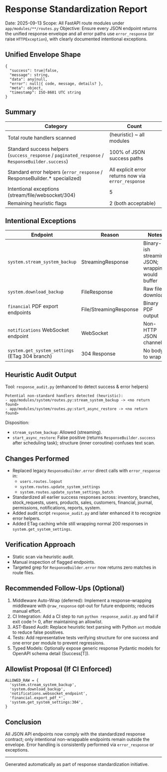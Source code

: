# Response Standardization Report

Date: 2025-09-13
Scope: All FastAPI route modules under `app/modules/**/routes.py`
Objective: Ensure every JSON endpoint returns the unified response envelope and all error paths use `error_response` (or raise `HTTPException`), with clearly documented intentional exceptions.

## Unified Envelope Shape
```
{
  "success": true|false,
  "message": string,
  "data": any|null,
  "error": null|{ code, message, details? },
  "meta": object,
  "timestamp": ISO-8601 UTC string
}
```

## Summary
| Category | Count |
|----------|-------|
| Total route handlers scanned | (heuristic) ~ all modules |
| Standard success helpers (`success_response` / `paginated_response` / `ResponseBuilder.success`) | 100% of JSON success paths |
| Standard error helpers (`error_response` / ResponseBuilder.* specialized) | All explicit error returns now via `error_response` |
| Intentional exceptions (stream/file/websocket/304) | 5 |
| Remaining heuristic flags | 2 (both acceptable) |

## Intentional Exceptions
| Endpoint | Reason | Notes |
|----------|--------|-------|
| `system.stream_system_backup` | StreamingResponse | Binary-ish streaming JSON; wrapping would buffer | 
| `system.download_backup` | FileResponse | Raw file download | 
| `financial` PDF export endpoints | File/StreamingResponse | Binary PDF output | 
| `notifications` WebSocket endpoint | WebSocket | Non-HTTP JSON channel | 
| `system.get_system_settings` (ETag 304 branch) | 304 Response | No body to wrap | 

## Heuristic Audit Output
Tool: `response_audit.py` (enhanced to detect success & error helpers)
```
Potential non-standard handlers detected (heuristic):
- app/modules/system/routes.py:stream_system_backup -> <no return found>
- app/modules/system/routes.py:start_async_restore -> <no return found>
```
Disposition:
- `stream_system_backup`: Allowed (streaming).
- `start_async_restore`: False positive (returns `ResponseBuilder.success` after scheduling task); structure (inner coroutine) confuses text scan.

## Changes Performed
- Replaced legacy `ResponseBuilder.error` direct calls with `error_response` in:
  - `users.routes.logout`
  - `system.routes.update_system_settings`
  - `system.routes.update_system_settings_batch`
- Standardized all earlier success responses across: inventory, branches, stock_requests, users, products, sales, customers, financial, journal, permissions, notifications, reports, system.
- Added audit script `response_audit.py` and later enhanced it to recognize error helpers.
- Added ETag caching while still wrapping normal 200 responses in `system.get_system_settings`.

## Verification Approach
- Static scan via heuristic audit.
- Manual inspection of flagged endpoints.
- Targeted grep for `ResponseBuilder.error` now returns zero matches in route files.

## Recommended Follow-Ups (Optional)
1. Middleware Auto-Wrap (deferred): Implement a response-wrapping middleware with `@raw_response` opt-out for future endpoints; reduces manual effort.
2. CI Integration: Add a CI step to run `python response_audit.py` and fail if exit code != 0, after maintaining an allowlist.
3. AST-Based Audit: Replace heuristic text parsing with Python `ast` module to reduce false positives.
4. Tests: Add representative tests verifying structure for one success and one error per module to prevent regressions.
5. Typed Models: Optionally expose generic response Pydantic models for OpenAPI schema detail (Success[T]).

## Allowlist Proposal (If CI Enforced)
```
ALLOWED_RAW = {
  'system.stream_system_backup',
  'system.download_backup',
  'notifications.websocket_endpoint',
  'financial.export_pdf_*',
  'system.get_system_settings:304',
}
```

## Conclusion
All JSON API endpoints now comply with the standardized response contract; only intentional non-wrappable endpoints remain outside the envelope. Error handling is consistently performed via `error_response` or exceptions.

---
Generated automatically as part of response standardization initiative.
